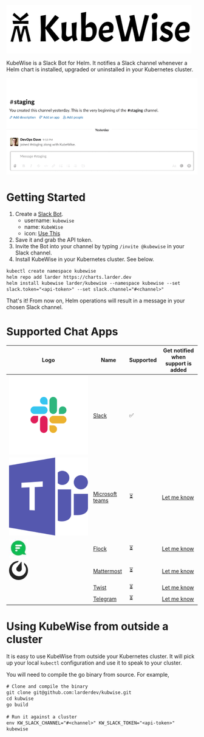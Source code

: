 ![KubeWise Mark and Name](./assets/kubewise-name-and-mark-487x127.png)

KubeWise is a Slack Bot for Helm. It notifies a Slack channel whenever a Helm chart is installed,
upgraded or uninstalled in your Kubernetes cluster.

![A demo of KubeWise posting Slack messages as ZooKeeper is installed, upgraded and uninstalled](./assets/kubewise-demo.gif)

# Getting Started

 1. Create a [Slack Bot](https://my.slack.com/services/new/bot).
    - username: `kubewise`
    - name: `KubeWise`
    - icon: [Use This](https://raw.githubusercontent.com/larderdev/kubwise/master/assets/kubewise-mark-blue-512x512.png)
 2. Save it and grab the API token.
 3. Invite the Bot into your channel by typing `/invite @kubewise` in your Slack channel.
 4. Install KubeWise in your Kubernetes cluster. See below.

```
kubectl create namespace kubewise
helm repo add larder https://charts.larder.dev
helm install kubewise larder/kubewise --namespace kubewise --set slack.token="<api-token>" --set slack.channel="#<channel>"
```

That's it! From now on, Helm operations will result in a message in your chosen Slack channel.

# Supported Chat Apps

| Logo | Name | Supported | Get notified when support is added |
| ------------- | ------------- | ------------ | ------- |
| ![Slack mark](./assets/slack-mark-50x50.svg)  | [Slack](https://slack.com)  | ✅ | |
| ![Microsoft Teams mark](./assets/ms-teams-mark-50x50.svg) | [Microsoft teams](https://products.office.com/en-us/microsoft-teams/group-chat-software) | ⏳ | [Let me know](https://forms.gle/bWJAaaiYArMJ9hrYA) |
| ![Flock mark](./assets/flock-mark-50x50.jpg) | [Flock](https://flock.com/) | ⏳ | [Let me know](https://forms.gle/bWJAaaiYArMJ9hrYA) |
| ![Mattermost mark](./assets/mattermost-mark-50x50.png) | [Mattermost](https://mattermost.com) | ⏳ | [Let me know](https://forms.gle/bWJAaaiYArMJ9hrYA) |
|  | [Twist](https://twist.com) | ⏳ | [Let me know](https://forms.gle/bWJAaaiYArMJ9hrYA) |
|  | [Telegram](https://telegram.org) | ⏳ | [Let me know](https://forms.gle/bWJAaaiYArMJ9hrYA) |

# Using KubeWise from outside a cluster

It is easy to use KubeWise from outside your Kubernetes cluster. It will pick up your local
`kubectl` configuration and use it to speak to your cluster.

You will need to compile the go binary from source. For example,

```
# Clone and compile the binary
git clone git@github.com:larderdev/kubwise.git
cd kubwise
go build

# Run it against a cluster
env KW_SLACK_CHANNEL="#<channel>" KW_SLACK_TOKEN="<api-token>" kubewise
```

